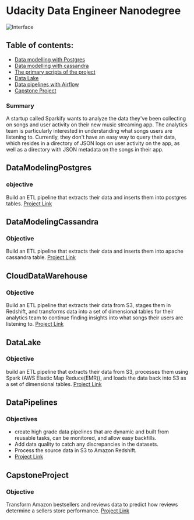 # Udacity Data Engineer Nanodegree
![Interface](https://napaanalytics.com/wp-content/uploads/2020/04/Napa-Data-Engineering-Image.jpg)

## Table of contents:
- [Data modelling with Postgres](#datamodelingpostgres)
- [Data modelling with cassandra](#datamodelingcassandra)
- [The primary scripts of the project](#clouddatawarehouse)
- [Data Lake](#datalake)
- [Data pipelines with Airflow](datapipelines)
- [Capstone Project](#capstoneproject)

### Summary
A startup called Sparkify wants to analyze the data they've been collecting on songs and user activity on their new music streaming app. The analytics team is particularly interested in understanding what songs users are listening to. Currently, they don't have an easy way to query their data, which resides in a directory of JSON logs on user activity on the app, as well as a directory with JSON metadata on the songs in their app.

## DataModelingPostgres
### objective
Build an ETL pipeline that extracts their data and inserts them into postgres tables. [Project Link](https://github.com/Kondwani7/Udacity-DataEngineering-Projects/tree/main/1A_data_modeling_postgres)

## DataModelingCassandra
### Objective
Build an ETL pipeline that extracts their data and inserts them into apache cassandra table. [Project Link](https://github.com/Kondwani7/Udacity-DataEngineering-Projects/tree/main/1b_data_modeling_cassandra)

## CloudDataWarehouse
### Objective
Build an ETL pipeline that extracts their data from S3, stages them in Redshift, and transforms data into a set of dimensional tables for their analytics team to continue finding insights into what songs their users are listening to. [Project Link](https://github.com/Kondwani7/Udacity-DataEngineering-Projects/tree/main/2_cloud_data_warehouse)

## DataLake
### Objective
build an ETL pipeline that extracts their data from S3, processes them using Spark (AWS Elastic Map Reduce(EMR)), and loads the data back into S3 as a set of dimensional tables. [Project Link](https://github.com/Kondwani7/Udacity-DataEngineering-Projects/tree/main/2_cloud_data_warehouse)

## DataPipelines
### Objectives
- create high grade data pipelines that are dynamic and built from reusable tasks, can be monitored, and allow easy backfills.
- Add data quality  to catch any discrepancies in the datasets.
- Process the source data in S3 to  Amazon Redshift. 
- [Project Link](https://github.com/Kondwani7/Udacity-DataEngineering-Projects/tree/main/4_data_pipelines)

## CapstoneProject
### Objective
Transform Amazon bestsellers and reviews data to predict how reviews determine a sellers store performance. [Project Link](https://github.com/Kondwani7/Udacity-DataEngineering-Projects/tree/main/5_capstone_project)
